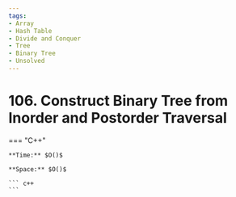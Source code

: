 ```yaml
---
tags:
- Array
- Hash Table
- Divide and Conquer
- Tree
- Binary Tree
- Unsolved
---
```



# 106. Construct Binary Tree from Inorder and Postorder Traversal

=== "C++"

    **Time:** $O()$

    **Space:** $O()$

    ``` c++
    ```